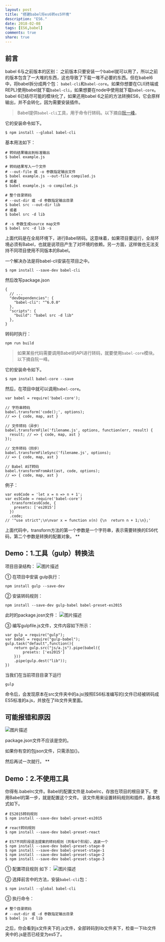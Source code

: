 ```yaml
---
layout: post
title: "搭建babel将es6转es5环境"
description: "ES6."
date: 2018-02-08
tags: [ES6,babel]
comments: true
share: true
---
```


**前言**
--

babel 6与之前版本的区别：
之前版本只要安装一个babel就可以用了，所以之前的版本包含了一大堆的东西，这也导致了下载一堆不必要的东西。但在babel6中，将babel拆分成两个包：
`babel-cli`和`babel-core`。如果你想要在CLI(终端或REPL)使用babel就下载`babel-cli`，如果想要在node中使用就下载`babel-core`。
babel 6已结尽可能的模块化了，如果还用babel 6之前的方法转换ES6，它会原样输出，并不会转化，因为需要安装插件。

> Babel提供`babel-cli`工具，用于命令行转码。以下摘自[阮一峰][1]。

它的安装命令如下。

```
$ npm install --global babel-cli
```
基本用法如下：

```
# 转码结果输出到标准输出
$ babel example.js

# 转码结果写入一个文件
# --out-file 或 -o 参数指定输出文件
$ babel example.js --out-file compiled.js
# 或者
$ babel example.js -o compiled.js

# 整个目录转码
# --out-dir 或 -d 参数指定输出目录
$ babel src --out-dir lib
# 或者
$ babel src -d lib

# -s 参数生成source map文件
$ babel src -d lib -s
```
上面代码是在全局环境下，进行Babel转码。这意味着，如果项目要运行，全局环境必须有Babel，也就是说项目产生了对环境的依赖。另一方面，这样做也无法支持不同项目使用不同版本的Babel。

一个解决办法是将babel-cli安装在项目之中。

```
$ npm install --save-dev babel-cli
```
然后改写package.json
```
{
  // ...
  "devDependencies": {
    "babel-cli": "^6.0.0"
  },
  "scripts": {
    "build": "babel src -d lib"
  },
}
```
转码时执行：

```
npm run build
```

> 如果某些代码需要调用Babel的API进行转码，就要使用`babel-core`模块。以下摘自阮一峰。

它的安装命令如下。

```
$ npm install babel-core --save
```
然后，在项目中就可以调用`babel-core`。

```
var babel = require('babel-core');

// 字符串转码
babel.transform('code();', options);
// => { code, map, ast }

// 文件转码（异步）
babel.transformFile('filename.js', options, function(err, result) {
  result; // => { code, map, ast }
});

// 文件转码（同步）
babel.transformFileSync('filename.js', options);
// => { code, map, ast }

// Babel AST转码
babel.transformFromAst(ast, code, options);
// => { code, map, ast }
```
例子：

```
var es6Code = 'let x = n => n + 1';
var es5Code = require('babel-core')
  .transform(es6Code, {
    presets: ['es2015']
  })
  .code;
// '"use strict";\n\nvar x = function x(n) {\n  return n + 1;\n};'
```
上面代码中，transform方法的第一个参数是一个字符串，表示需要转换的ES6代码，第二个参数是转换的配置对象。
**

**Demo：1.工具（gulp）转换法**
----
项目目录结构：
![图片描述][2]

① 在项目中安装 gulp执行：

```
npm install gulp --save-dev
```
② 安装转码规则：

```
npm install --save-dev gulp-babel babel-preset-es2015
```
此时的package.josn文件：
![图片描述][3]

③ 编写gulpfile.js文件，文件内容如下所示：

```
var gulp = require("gulp");
var babel = require("gulp-babel");
gulp.task("default",function(){
    return gulp.src("js/a.js").pipe(babel({
        presets: ['es2015']
    }))
    .pipe(gulp.dest("lib"));
})
```
当我们在当前项目目录下运行

```
gulp
```

命令后，会发现原本在src文件夹中的a.js(按照ES6标准编写的)文件已经被转码成ES5标准的a.js，并放在了lib文件夹里面。



**可能报错和原因**
-------
![图片描述][4]

package.json文件不应该是空的。

如果你有空的包json文件，只需添加{}。

然后再试一次就行。
**

**Demo：2.不使用工具**
------------
你得有.babelrc文件。Babel的配置文件是.babelrc，存放在项目的根目录下。使用Babel的第一步，就是配置这个文件。
该文件用来设置转码规则和插件，基本格式如下。

```
# ES2015转码规则
$ npm install --save-dev babel-preset-es2015

# react转码规则
$ npm install --save-dev babel-preset-react

# ES7不同阶段语法提案的转码规则（共有4个阶段），选装一个
$ npm install --save-dev babel-preset-stage-0
$ npm install --save-dev babel-preset-stage-1
$ npm install --save-dev babel-preset-stage-2
$ npm install --save-dev babel-preset-stage-3
```

① 配置项目规则 如下：
![图片描述][5]

② 选择前言中的方法，安装`babel-cli`包：

```
$ npm install --global babel-cli
```
③ 执行命令：

```
# 整个目录转码
# --out-dir 或 -d 参数指定输出目录
$ babel js -d lib 
```
之后，你会看到js文件夹下的.js文件，全部转码到lib文件夹下，检查一下lib文件夹中的.js是否已经变为es5了。

  [1]: http://www.ruanyifeng.com/blog/2016/01/babel.html
  [2]: /images/20180206/1.png
  [3]: /images/20180206/2.png
  [4]: /images/20180206/3.png
  [5]: /images/20180206/4.png